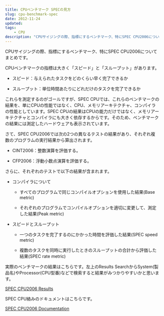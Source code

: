 ```yaml
---
title: CPUベンチマーク SPECの見方
slug: cpu-benchmark-spec
date: 2012-11-24
updated:
tags:
    - CPU
description: "CPUサイジングの際、指標にするベンチマーク、特にSPEC CPU2006についてまとめです。CPUベンチマークの指標は大きく「スピード」と「スループット」があります。"
---
```


CPUサイジングの際、指標にするベンチマーク、特にSPEC CPU2006についてまとめです。

CPUベンチマークの指標は大きく「スピード」と「スループット」があります。



	
  * スピード：与えられたタスクをどのくらい早く完了できるか

	
  * スループット：単位時間あたりにどれだけのタスクを完了できるか


これらを測定するのがゴールですが、SPEC CPUでは、これらのベンチマークの結果を、単にCPUの性能ではなく、CPU、メモリアーキテクチャ、コンパイラの性能としています。SPEC CPUの結果はCPUの能力だけではなく、メモリアーキテクチャとコンパイラにも大きく依存するからです。そのため、ベンチマークの結果には測定したハードウェアも表示されています。

<!--more-->

さて、SPEC CPU2006では次の2つの異なるテストの結果があり、それぞれ複数のプログラムの実行結果から算出されます。

	
  * CINT2006：整数演算を評価する。

	
  * CFP2006：浮動小数点演算を評価する。


さらに、それぞれのテストで以下の結果が含まれます。

	
  * コンパイラについて

	
    * すべてのプログラムで同じコンパイルオプションを使用した結果(Base metric)

	
    * それぞれのプログラムでコンパイルオプションを適切に変更して、測定した結果(Peak metric)




	
  * スピードとスループット

	
    * 一つのタスクを完了するのにかかった時間を評価した結果(SPEC speed metric)

	
    * 複数のタスクを同時に実行したときのスループットの合計から評価した結果(SPEC rate metric)





実際のベンチマークの結果はこちらです。左上のResults SearchからSystem(製品名)やProcessor(CPU型番)などで検索すると結果がみつかりやすいかと思います。

[SPEC CPU2006 Results](http://www.spec.org/cpu2006/results/)

SPEC CPU絡みのドキュメントはこちらです。

[SPEC CPU2006 Documentation](http://www.spec.org/cpu2006/Docs/)
